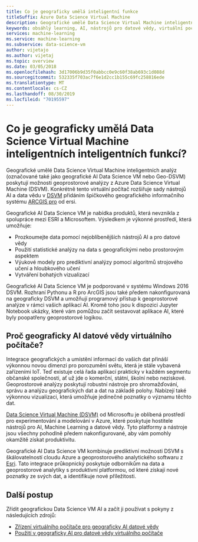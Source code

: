 ```yaml
---
title: Co je geograficky umělá inteligentní funkce
titleSuffix: Azure Data Science Virtual Machine
description: Geografické umělé Data Science Virtual Machine inteligentních funkcí poskytuje ArcGIS pro pro práci s geografickými daty a také s Pythonem, R a Toolkity pro datové vědy pro práci s ML a AI.
keywords: obsáhlý learning, AI, nástrojů pro datové vědy, virtuální počítač pro datové vědy, geoprostorové analýzy
services: machine-learning
ms.service: machine-learning
ms.subservice: data-science-vm
author: vijetajo
ms.author: vijetaj
ms.topic: overview
ms.date: 03/05/2018
ms.openlocfilehash: 3d17006b9d35f0abbcc0e9c60f38ab693c1d088d
ms.sourcegitcommit: 532335f703ac7f6e1d2cc1b155c69fc258816ede
ms.translationtype: MT
ms.contentlocale: cs-CZ
ms.lasthandoff: 08/30/2019
ms.locfileid: "70195597"
---
```

# <a name="what-is-the-geo-artificial-intelligence-data-science-virtual-machine"></a>Co je geograficky umělá Data Science Virtual Machine inteligentních inteligentních funkcí?

Geografické umělé Data Science Virtual Machine inteligentních analýz (označované také jako geografické AI Data Science VM nebo Geo-DSVM) poskytují možnosti geoprostorové analýzy z Azure Data Science Virtual Machine (DSVM). Konkrétně tento virtuální počítač rozšiřuje sady nástrojů AI a data vědu v [DSVM](overview.md) přidáním špičkového geografického informačního systému [ARCGIS pro](https://www.esri.com/arcgis/products/arcgis-pro/overview) od ersi.

 Geografické AI Data Science VM je nabídka produktů, která nevznikla z spolupráce mezi ESRI a Microsoftem. Výsledkem je výkonné prostředí, která umožňuje:

- Prozkoumejte data pomocí nejoblíbenějších nástrojů AI a pro datové vědy
- Použití statistické analýzy na data s geografickými nebo prostorovým aspektem
- Výukové modely pro prediktivní analýzy pomocí algoritmů strojového učení a hloubkového učení
- Vytváření bohatých vizualizací

Geografické AI Data Science VM je podporované v systému Windows 2016 DSVM. Rozhraní Pythonu a R pro ArcGIS jsou také předem nakonfigurovaná na geograficky DSVM a umožňují programový přístup k geoprostorové analýze v rámci vašich aplikací AI. Kromě toho jsou k dispozici Jupyter Notebook ukázky, které vám pomůžou začít sestavovat aplikace AI, které byly poopatřeny geoprostorové logikou.


## <a name="why-geo-ai-data-science-vm"></a>Proč geograficky AI datové vědy virtuálního počítače? 

Integrace geografických a umístění informací do vašich dat přináší výkonnou novou dimenzi pro porozumění světu, která je stále vybavená zařízeními IoT. Teď existuje celá řada aplikací prakticky v každém segmentu občanské společnosti, ať už jde o komerční, státní, školní nebo neziskové. Geoprostorové analýzy poskytují robustní nástroje pro shromažďování, správu a analýzu geografických dat a dat na základě polohy. Nabízejí také výkonnou vizualizaci, která umožňuje jedinečné poznatky o významu těchto dat.

[Data Science Virtual Machine (DSVM)](overview.md) od Microsoftu je oblíbená prostředí pro experimentování a modelování v Azure, které poskytuje hostitele nástrojů pro AI, Machine Learning a datové vědy. Tyto platformy a nástroje jsou všechny pohodlně předem nakonfigurované, aby vám pomohly okamžitě získat produktivitu.

Geografické AI Data Science VM kombinuje prediktivní možnosti DSVM s škálovatelností cloudu Azure a geoprostorového analytického softwaru z [Esri](https://www.esri.com). Tato integrace průkopnický poskytuje odborníkům na data a geoprostorové analytiky s produktivní platformou, od které získají nové poznatky ze svých dat, a identifikuje nové příležitosti.


## <a name="next-steps"></a>Další postup

Zřídit geografickou Data Science VM AI a začít ji používat s pokyny z následujících zdrojů:

* [Zřízení virtuálního počítače pro geograficky AI datové vědy](provision-geo-ai-dsvm.md)
* [Použití v geograficky AI pro datové vědy virtuálního počítače](use-geo-ai-dsvm.md)
